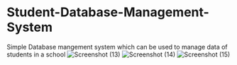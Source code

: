 # Student-Database-Management-System

Simple Database mangement system which can be used to manage data of students in a school
![Screenshot (13)](https://user-images.githubusercontent.com/67475451/132940558-02e8ea2a-6cbb-446a-b6d4-f56e08d64360.png)
![Screenshot (14)](https://user-images.githubusercontent.com/67475451/132940562-622b3de6-9c33-40c8-aeca-fae462400f79.png)
![Screenshot (15)](https://user-images.githubusercontent.com/67475451/132940564-dc93a0d4-f2e3-4d11-9590-73b2b0d04e18.png)
